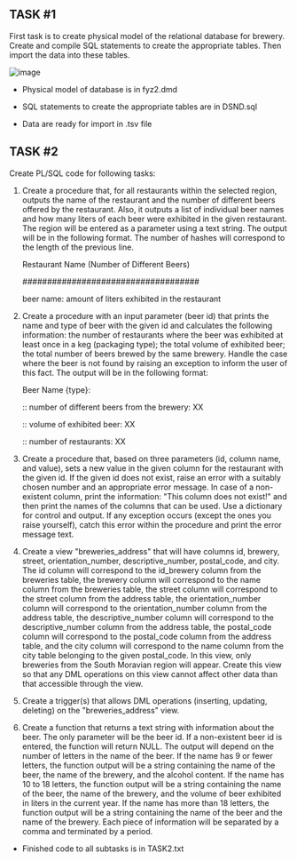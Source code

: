 <h2>TASK #1</h2>

First task is to create physical model of the relational database for brewery. Create and compile SQL statements to create the appropriate tables. Then import the data into these tables.

![image](https://github.com/AdamLnenicka/SQL-brewery/assets/70570107/c4632acc-d43f-4a38-8770-394adb6e87fc)

- Physical model of database is in fyz2.dmd

- SQL statements to create the appropriate tables are in DSND.sql

- Data are ready for import in .tsv file


<h2>TASK #2</h2>
Create PL/SQL code for following tasks:

1. Create a procedure that, for all restaurants within the selected region, outputs the name of the restaurant and the number of different beers offered by the restaurant. Also, it outputs a list of individual beer names and how many liters of each beer were exhibited in the given restaurant. The region will be entered as a parameter using a text string. The output will be in the following format. The number of hashes will correspond to the length of the previous line.
   
   Restaurant Name (Number of Different Beers)

   ####################################

   beer name: amount of liters exhibited in the restaurant

3. Create a procedure with an input parameter (beer id) that prints the name and type of beer with the given id and calculates the following information: the number of restaurants where the beer was exhibited at least once in a keg (packaging type); the total volume of exhibited beer; the total number of beers brewed by the same brewery. Handle the case where the beer is not found by raising an exception to inform the user of this fact. The output will be in the following format:

   Beer Name {type}:

   :: number of different beers from the brewery: XX

   :: volume of exhibited beer: XX

   :: number of restaurants: XX

5. Create a procedure that, based on three parameters (id, column name, and value), sets a new value in the given column for the restaurant with the given id. If the given id does not exist, raise an error with a suitably chosen number and an appropriate error message. In case of a non-existent column, print the information: "This column does not exist!" and then print the names of the columns that can be used. Use a dictionary for control and output. If any exception occurs (except the ones you raise yourself), catch this error within the procedure and print the error message text.

6. Create a view "breweries_address" that will have columns id, brewery, street, orientation_number, descriptive_number, postal_code, and city. The id column will correspond to the id_brewery column from the breweries table, the brewery column will correspond to the name column from the breweries table, the street column will correspond to the street column from the address table, the orientation_number column will correspond to the orientation_number column from the address table, the descriptive_number column will correspond to the descriptive_number column from the address table, the postal_code column will correspond to the postal_code column from the address table, and the city column will correspond to the name column from the city table belonging to the given postal_code. In this view, only breweries from the South Moravian region will appear. Create this view so that any DML operations on this view cannot affect other data than that accessible through the view.

7. Create a trigger(s) that allows DML operations (inserting, updating, deleting) on the "breweries_address" view.

8. Create a function that returns a text string with information about the beer. The only parameter will be the beer id. If a non-existent beer id is entered, the function will return NULL. The output will depend on the number of letters in the name of the beer. If the name has 9 or fewer letters, the function output will be a string containing the name of the beer, the name of the brewery, and the alcohol content. If the name has 10 to 18 letters, the function output will be a string containing the name of the beer, the name of the brewery, and the volume of beer exhibited in liters in the current year. If the name has more than 18 letters, the function output will be a string containing the name of the beer and the name of the brewery. Each piece of information will be separated by a comma and terminated by a period.

- Finished code to all subtasks is in TASK2.txt
